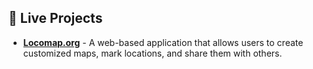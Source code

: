 ## 🚀 Live Projects
- **[Locomap.org](https://www.locomap.org/)** - A web-based application that allows users to create customized maps, mark locations, and share them with others.
